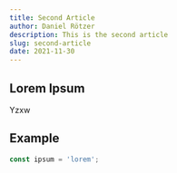 ```yaml
---
title: Second Article
author: Daniel Rötzer
description: This is the second article
slug: second-article
date: 2021-11-30
---
```


## Lorem Ipsum

Yzxw

## Example

```js
const ipsum = 'lorem';
```
